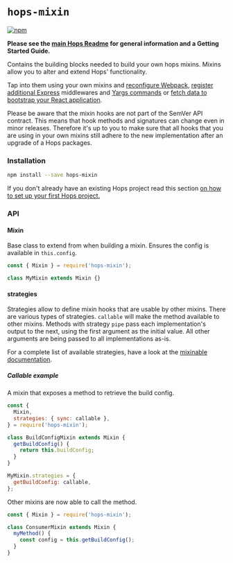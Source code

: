 # `hops-mixin`

[![npm](https://img.shields.io/npm/v/hops-mixin.svg)](https://www.npmjs.com/package/hops-mixin)

**Please see the [main Hops Readme](https://github.com/xing/hops#docs) for general information and a Getting Started Guide.**

Contains the building blocks needed to build your own hops mixins. Mixins allow you to alter and extend Hops' functionality.

Tap into them using your own mixins and [reconfigure Webpack](../styled-components/mixin.core.js#L4), [register additional Express](../development-proxy/mixin.core.js#L11) middlewares and [Yargs commands](../apollo-mock-server/mixin.core.js#L34) or [fetch data to bootstrap your React application](../react/server-data/mixin.server.js#L20).

Please be aware that the mixin hooks are not part of the SemVer API contract. This means that hook methods and signatures can change even in minor releases. Therefore it's up to you to make sure that all hooks that you are using in your own mixins still adhere to the new implementation after an upgrade of a Hops packages.

### Installation

```bash
npm install --save hops-mixin
```

If you don't already have an existing Hops project read this section [on how to set up your first Hops project.](../../DOCUMENTATION.md#quick-start)

### API

#### Mixin

Base class to extend from when building a mixin. Ensures the config is available in `this.config`.

```javascript
const { Mixin } = require('hops-mixin');

class MyMixin extends Mixin {}
```

#### strategies

Strategies allow to define mixin hooks that are usable by other mixins. There are various types of strategies. `callable` will make the method available to other mixins. Methods with strategy `pipe` pass each implementation's output to the next, using the first argument as the initial value. All other arguments are being passed to all implementations as-is.

For a complete list of available strategies, have a look at the [mixinable documentation](https://github.com/untool/mixinable).

##### Callable example

A mixin that exposes a method to retrieve the build config.

```javascript
const {
  Mixin,
  strategies: { sync: callable },
} = require('hops-mixin');

class BuildConfigMixin extends Mixin {
  getBuildConfig() {
    return this.buildConfig;
  }
}

MyMixin.strategies = {
  getBuildConfig: callable,
};
```

Other mixins are now able to call the method.

```javascript
const { Mixin } = require('hops-mixin');

class ConsumerMixin extends Mixin {
  myMethod() {
    const config = this.getBuildConfig();
  }
}
```
